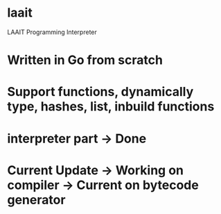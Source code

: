 # laait
LAAIT Programming Interpreter


# Written in Go from scratch
# Support functions, dynamically type, hashes, list, inbuild functions
# interpreter part -> Done 
# Current Update -> Working on compiler -> Current on bytecode generator 
